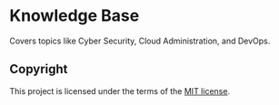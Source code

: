 # Knowledge Base
Covers topics like Cyber Security, Cloud Administration, and DevOps.

## Copyright
This project is licensed under the terms of the [MIT license](/LICENSE).